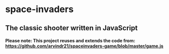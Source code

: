 # space-invaders

## The classic shooter written in JavaScript

#### Please note: This project reuses and extends the code from: https://github.com/arvindr21/spaceinvaders-game/blob/master/game.js